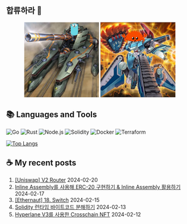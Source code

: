 ## 합류하라 🤝

<div align="center">
    <img src="https://github.com/piatoss3612/piatoss3612/blob/main/assets/go.png" alt="합류하라-go" width="40%" height="auto">
    <img src="https://github.com/piatoss3612/piatoss3612/blob/main/assets/rust.png" alt="합류하라-rust" width="40%" height="auto">
</div>

## 📚 Languages and Tools

![Go](https://img.shields.io/badge/Go-00ADD8?style=for-the-badge&logo=go&logoColor=white)
![Rust](https://img.shields.io/badge/Rust-000000?style=for-the-badge&logo=rust&logoColor=white)
![Node.js](https://img.shields.io/badge/Node.js-43853D?style=for-the-badge&logo=node.js&logoColor=white)
![Solidity](https://img.shields.io/badge/solidity-363636?style=for-the-badge&logo=solidity&logoColor=white)
![Docker](https://img.shields.io/badge/docker-%230db7ed.svg?style=for-the-badge&logo=docker&logoColor=white)
![Terraform](https://img.shields.io/badge/terraform-%235835CC.svg?style=for-the-badge&logo=terraform&logoColor=white)

[![Top Langs](https://github-readme-stats.vercel.app/api/top-langs/?username=piatoss3612&layout=compact)](https://github.com/piatoss3612/github-readme-stats)

## ☕ My recent posts

1. [[Uniswap] V2 Router](https://piatoss3612.tistory.com/133) 2024-02-20
2. [Inline Assembly를 사용해 ERC-20 구현하기 & Inline Assembly 활용하기](https://piatoss3612.tistory.com/132) 2024-02-17
3. [[Ethernaut] 18. Switch](https://piatoss3612.tistory.com/131) 2024-02-15
4. [Solidity 런타임 바이트코드 분해하기](https://piatoss3612.tistory.com/130) 2024-02-13
5. [Hyperlane V3를 사용한 Crosschain NFT](https://piatoss3612.tistory.com/129) 2024-02-12